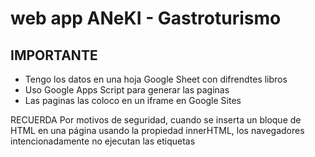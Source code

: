 # web app ANeKI - Gastroturismo

## IMPORTANTE 
* Tengo los datos en una hoja Google Sheet con difrendtes libros
* Uso Google Apps Script para generar las paginas
* Las paginas las coloco en un iframe en Google Sites

RECUERDA Por motivos de seguridad, cuando se inserta un bloque de HTML en una página usando la propiedad innerHTML, los navegadores intencionadamente no ejecutan las etiquetas <script> que vienen dentro de ese bloque de HTML.

Pâgina "inicio.html"
![image](https://github.com/user-attachments/assets/24cc61d7-8e5f-42aa-b84f-bfb8b861f8a0)
![image](https://github.com/user-attachments/assets/79771047-b0d2-477e-8365-62c92a6f95cd)
![image](https://github.com/user-attachments/assets/b87f7e35-f0ca-4510-a881-0e9d6a0a8cb6)
![image](https://github.com/user-attachments/assets/707bb627-56d5-42e7-9cc3-0354236b4988)

Pagina "tapeo.html"
![image](https://github.com/user-attachments/assets/9e3bb02e-175b-4c4d-90cc-af0f023ecc02)
Elijo "Euskadi"
![image](https://github.com/user-attachments/assets/0d6ef8a3-6c74-4d05-b390-48872b3ee28c)
Elijo "Basauri"
![image](https://github.com/user-attachments/assets/7d211975-e154-4ba6-b73b-b2e0741891d9)

Si Elijo "Castilla y León" "León" como tiene más de un barrio muestra
![image](https://github.com/user-attachments/assets/3041b09a-bf8b-41f7-ab90-1619598a374e)
